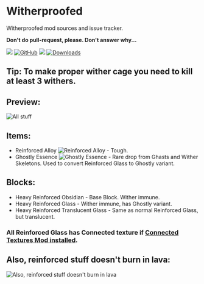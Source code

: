 # Witherproofed
Witherproofed mod sources and issue tracker.

**Don't do pull-request, please. Don't answer why...**

[![](https://cf.way2muchnoise.eu/title/463624.svg)](https://www.curseforge.com/minecraft/mc-mods/witherproofed) [![GitHub](https://img.shields.io/github/license/Sajeyson/Witherproofed)](https://github.com/Sajeyson/Witherproofed/blob/1.17.1/LICENSE) [![](https://cf.way2muchnoise.eu/versions/463624.svg)](https://www.curseforge.com/minecraft/mc-mods/witherproofed) [![Downloads](https://cf.way2muchnoise.eu/full_463624_downloads.svg)](https://www.curseforge.com/minecraft/mc-mods/witherproofed/files)

## Tip: To make proper wither cage you need to kill at least 3 withers.

## Preview:

![All stuff](https://i.imgur.com/zsVNRsd.png)

## Items:

- Reinforced Alloy ![Reinforced Alloy](https://github.com/Sajeyson/Witherproofed/blob/1.17.1/src/main/resources/assets/witherproofed/textures/item/reinforced_alloy.png?raw=true) - Tough.
- Ghostly Essence ![Ghostly Essence](https://github.com/Sajeyson/Witherproofed/blob/1.17.1/src/main/resources/assets/witherproofed/textures/item/ghostly_essence.png?raw=true) - Rare drop from Ghasts and Wither Skeletons. Used to convert Reinforced Glass to Ghostly variant.

## Blocks: 

- Heavy Reinforced Obsidian - Base Block. Wither immune.
- Heavy Reinforced Glass - Wither immune, has Ghostly variant.
- Heavy Reinforced Translucent Glass - Same as normal Reinforced Glass, but translucent.

### All Reinforced Glass has Connected texture if [Connected Textures Mod installed](https://www.curseforge.com/minecraft/mc-mods/ctm).

## Also, reinforced stuff doesn't burn in lava:
![Also, reinforced stuff doesn't burn in lava](https://i.imgur.com/DBZ68hI.png)

